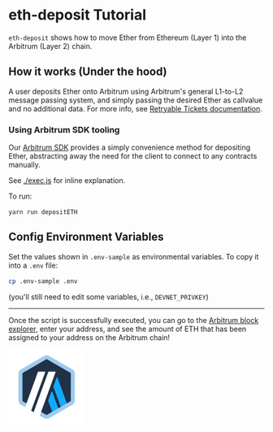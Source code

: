 # eth-deposit Tutorial

`eth-deposit` shows how to move Ether from Ethereum (Layer 1) into the Arbitrum (Layer 2) chain.

## How it works (Under the hood)

A user deposits Ether onto Arbitrum using Arbitrum's general L1-to-L2 message passing system, and simply passing the desired Ether as callvalue and no additional data. For more info, see [Retryable Tickets documentation](https://developer.offchainlabs.com/docs/l1_l2_messages#depositing-eth-via-retryables).

### **Using Arbitrum SDK tooling**

Our [Arbitrum SDK](https://github.com/OffchainLabs/arbitrum-sdk) provides a simply convenience method for depositing Ether, abstracting away the need for the client to connect to any contracts manually.

See [./exec.js](./scripts/exec.js) for inline explanation.

To run:

```
yarn run depositETH
```

## Config Environment Variables

Set the values shown in `.env-sample` as environmental variables. To copy it into a `.env` file:

```bash
cp .env-sample .env
```

(you'll still need to edit some variables, i.e., `DEVNET_PRIVKEY`)

---

Once the script is successfully executed, you can go to the [Arbitrum block explorer](https://goerli-rollup-explorer.arbitrum.io/), enter your address, and see the amount of ETH that has been assigned to your address on the Arbitrum chain!

<p align="left"><img src="../../assets/offchain_labs_logo.svg" width="150"></p>

